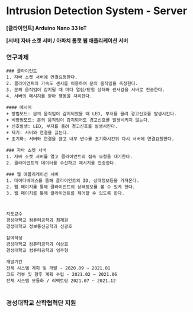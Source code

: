 # Intrusion Detection System - Server

<p><b>[클라이언트] Arduino Nano 33 IoT</b></p>
<p><b>[서버] 자바 소켓 서버 / 아파치 톰캣 웹 애플리케이션 서버</b></p>

### 연구과제 

```
### 클라이언트
1. 자바 소켓 서버에 연결요청한다.
2. 클라이언트의 가속도 센서를 이용하여 문의 움직임을 측정한다.
3. 문의 움직임이 감지될 때 마다 열림/닫힘 상태와 센서값을 서버로 전송한다.
4. 서버의 메시지를 받아 행동을 처리한다.

#### 메시지
+ 방범모드: 문의 움직임이 감지되었을 때 LED, 부저를 울려 경고신호를 발생시킨다.
+ 비방범모드: 문의 움직임이 감지되어도 경고신호를 발생시키지 않는다.
+ 신호발생: LED, 부저를 울려 경고신호를 발생시킨다.
+ 제거: 서버와 연결을 끊는다.
+ 초기화: 서버와 연결을 끊고 내부 변수를 초기화시킨뒤 다시 서버에 연결요청한다.
```

```
### 자바 소켓 서버
1. 자바 소켓 서버를 열고 클라이언트의 접속 요청을 대기한다.
2. 클라이언트의 데이터를 수신하고 메시지를 전송한다.

### 웹 애플리케이션 서버
1. 데이터베이스를 통해 클라이언트의 ID, 상태정보등을 가져온다.
2. 웹 페이지를 통해 클라이언트의 상태정보를 볼 수 있게 한다.
3. 웹 페이지를 통해 클라이언트를 제어할 수 있도록 한다.
```

#

```
지도교수
경성대학교 컴퓨터공학과 최재원
경성대학교 정보통신공학과 신광호

참여학생
경성대학교 컴퓨터공학과 이상호
경성대학교 컴퓨터공학과 임주형

개발기간
전체 시스템 계획 및 개발 - 2020.09 ~ 2021.01
코드 리뷰 및 향후 계획 수립 - 2021.02 ~ 2021.06
전체 시스템 모듈화 / 리팩토링 2021.07 ~ 2021.12

```

#

### 경성대학교 산학협력단 지원
